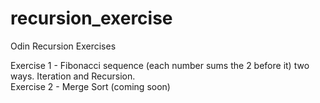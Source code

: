 # recursion_exercise
Odin Recursion Exercises

Exercise 1 - Fibonacci sequence (each number sums the 2 before it) two ways. Iteration and Recursion.<br>
Exercise 2 - Merge Sort (coming soon)
